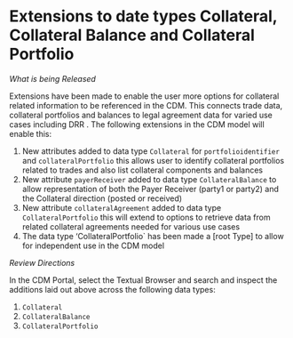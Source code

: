 # Extensions to date types Collateral, Collateral Balance and Collateral Portfolio 

_What is being Released_

Extensions have been made to enable the user more options for collateral related information to be referenced in the CDM. This connects trade data, collateral portfolios and balances to legal agreement data for varied use cases including DRR . The following extensions in the CDM model will enable this: 
1.	New attributes added to data type `Collateral` for `portfolioidentifier` and `collateralPortfolio` this allows user to identify collateral portfolios related to trades and also list collateral components and balances
2.	New attribute `payerReceiver` added to data type `CollateralBalance` to allow representation of both the Payer Receiver (party1 or party2) and the Collateral direction (posted or received)
3.	New attribute `collateralAgreement` added to data type `CollateralPortfolio` this will extend to options to retrieve data from related collateral agreements needed for various use cases
4.	The data type ‘CollateralPortfolio` has been made a [root Type] to allow for independent use in the CDM model

_Review Directions_

In the CDM Portal, select the Textual Browser and search and inspect the additions laid out above across the following data types: 

1.	`Collateral`
2.	`CollateralBalance`
3.	`CollateralPortfolio`


